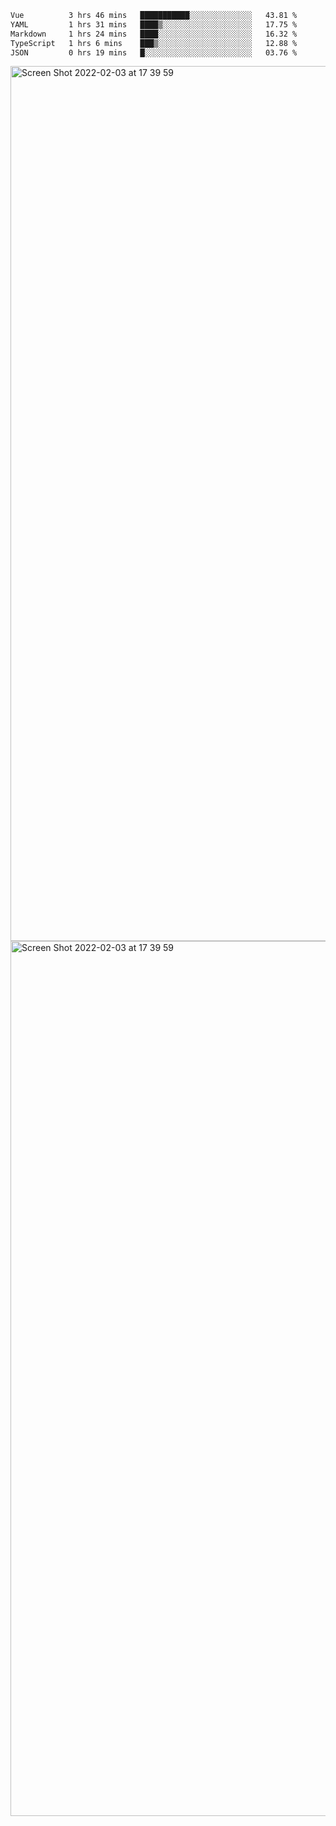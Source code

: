<!--START_SECTION:waka-->

```txt
Vue          3 hrs 46 mins   ███████████░░░░░░░░░░░░░░   43.81 %
YAML         1 hrs 31 mins   ████▒░░░░░░░░░░░░░░░░░░░░   17.75 %
Markdown     1 hrs 24 mins   ████░░░░░░░░░░░░░░░░░░░░░   16.32 %
TypeScript   1 hrs 6 mins    ███▒░░░░░░░░░░░░░░░░░░░░░   12.88 %
JSON         0 hrs 19 mins   █░░░░░░░░░░░░░░░░░░░░░░░░   03.76 %
```

<!--END_SECTION:waka-->

<img width="1400" alt="Screen Shot 2022-02-03 at 17 39 59" src="https://user-images.githubusercontent.com/45716542/152387304-f2b60485-53a6-4f4b-a818-5cefb1b0c0ae.png">
<img width="1400" alt="Screen Shot 2022-02-03 at 17 39 59" src="https://user-images.githubusercontent.com/45716542/152387273-ea5cdf21-2a45-44da-8bef-00c1763b1d42.png">
